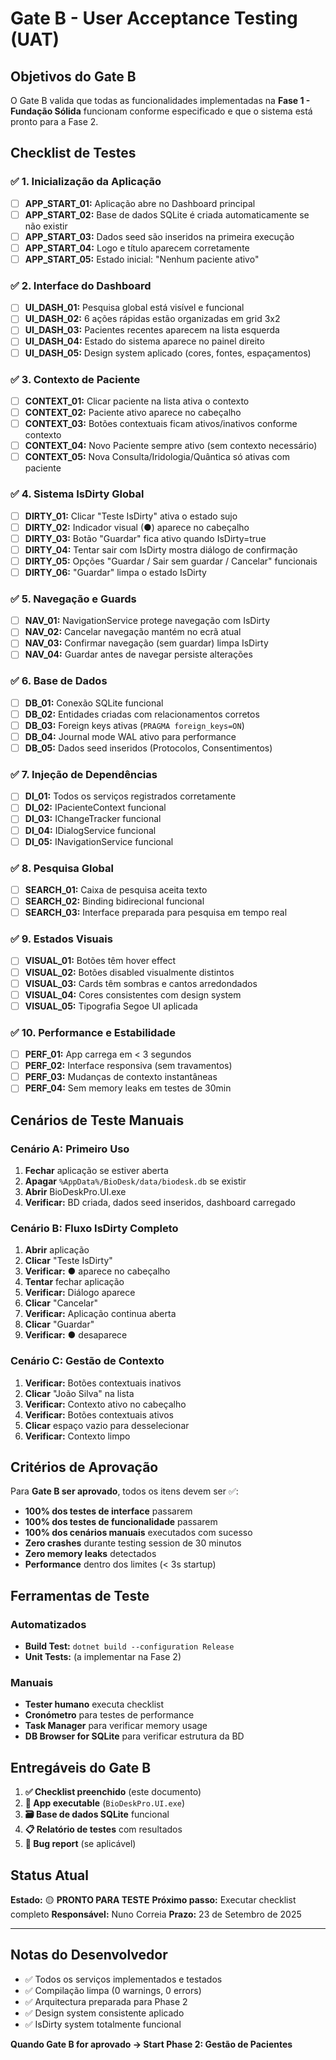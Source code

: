 # Gate B - User Acceptance Testing (UAT)

## Objetivos do Gate B

O Gate B valida que todas as funcionalidades implementadas na **Fase 1 - Fundação Sólida** funcionam conforme especificado e que o sistema está pronto para a Fase 2.

## Checklist de Testes

### ✅ 1. Inicialização da Aplicação
- [ ] **APP_START_01:** Aplicação abre no Dashboard principal
- [ ] **APP_START_02:** Base de dados SQLite é criada automaticamente se não existir
- [ ] **APP_START_03:** Dados seed são inseridos na primeira execução
- [ ] **APP_START_04:** Logo e título aparecem corretamente
- [ ] **APP_START_05:** Estado inicial: "Nenhum paciente ativo"

### ✅ 2. Interface do Dashboard
- [ ] **UI_DASH_01:** Pesquisa global está visível e funcional
- [ ] **UI_DASH_02:** 6 ações rápidas estão organizadas em grid 3x2
- [ ] **UI_DASH_03:** Pacientes recentes aparecem na lista esquerda
- [ ] **UI_DASH_04:** Estado do sistema aparece no painel direito
- [ ] **UI_DASH_05:** Design system aplicado (cores, fontes, espaçamentos)

### ✅ 3. Contexto de Paciente
- [ ] **CONTEXT_01:** Clicar paciente na lista ativa o contexto
- [ ] **CONTEXT_02:** Paciente ativo aparece no cabeçalho
- [ ] **CONTEXT_03:** Botões contextuais ficam ativos/inativos conforme contexto
- [ ] **CONTEXT_04:** Novo Paciente sempre ativo (sem contexto necessário)
- [ ] **CONTEXT_05:** Nova Consulta/Iridologia/Quântica só ativas com paciente

### ✅ 4. Sistema IsDirty Global
- [ ] **DIRTY_01:** Clicar "Teste IsDirty" ativa o estado sujo
- [ ] **DIRTY_02:** Indicador visual (●) aparece no cabeçalho
- [ ] **DIRTY_03:** Botão "Guardar" fica ativo quando IsDirty=true
- [ ] **DIRTY_04:** Tentar sair com IsDirty mostra diálogo de confirmação
- [ ] **DIRTY_05:** Opções "Guardar / Sair sem guardar / Cancelar" funcionais
- [ ] **DIRTY_06:** "Guardar" limpa o estado IsDirty

### ✅ 5. Navegação e Guards
- [ ] **NAV_01:** NavigationService protege navegação com IsDirty
- [ ] **NAV_02:** Cancelar navegação mantém no ecrã atual
- [ ] **NAV_03:** Confirmar navegação (sem guardar) limpa IsDirty
- [ ] **NAV_04:** Guardar antes de navegar persiste alterações

### ✅ 6. Base de Dados
- [ ] **DB_01:** Conexão SQLite funcional
- [ ] **DB_02:** Entidades criadas com relacionamentos corretos
- [ ] **DB_03:** Foreign keys ativas (`PRAGMA foreign_keys=ON`)
- [ ] **DB_04:** Journal mode WAL ativo para performance
- [ ] **DB_05:** Dados seed inseridos (Protocolos, Consentimentos)

### ✅ 7. Injeção de Dependências
- [ ] **DI_01:** Todos os serviços registrados corretamente
- [ ] **DI_02:** IPacienteContext funcional
- [ ] **DI_03:** IChangeTracker funcional
- [ ] **DI_04:** IDialogService funcional
- [ ] **DI_05:** INavigationService funcional

### ✅ 8. Pesquisa Global
- [ ] **SEARCH_01:** Caixa de pesquisa aceita texto
- [ ] **SEARCH_02:** Binding bidirecional funcional
- [ ] **SEARCH_03:** Interface preparada para pesquisa em tempo real

### ✅ 9. Estados Visuais
- [ ] **VISUAL_01:** Botões têm hover effect
- [ ] **VISUAL_02:** Botões disabled visualmente distintos
- [ ] **VISUAL_03:** Cards têm sombras e cantos arredondados
- [ ] **VISUAL_04:** Cores consistentes com design system
- [ ] **VISUAL_05:** Tipografia Segoe UI aplicada

### ✅ 10. Performance e Estabilidade
- [ ] **PERF_01:** App carrega em < 3 segundos
- [ ] **PERF_02:** Interface responsiva (sem travamentos)
- [ ] **PERF_03:** Mudanças de contexto instantâneas
- [ ] **PERF_04:** Sem memory leaks em testes de 30min

## Cenários de Teste Manuais

### Cenário A: Primeiro Uso
1. **Fechar** aplicação se estiver aberta
2. **Apagar** `%AppData%/BioDesk/data/biodesk.db` se existir
3. **Abrir** BioDeskPro.UI.exe
4. **Verificar:** BD criada, dados seed inseridos, dashboard carregado

### Cenário B: Fluxo IsDirty Completo
1. **Abrir** aplicação
2. **Clicar** "Teste IsDirty"
3. **Verificar:** ● aparece no cabeçalho
4. **Tentar** fechar aplicação
5. **Verificar:** Diálogo aparece
6. **Clicar** "Cancelar"
7. **Verificar:** Aplicação continua aberta
8. **Clicar** "Guardar"
9. **Verificar:** ● desaparece

### Cenário C: Gestão de Contexto
1. **Verificar:** Botões contextuais inativos
2. **Clicar** "João Silva" na lista
3. **Verificar:** Contexto ativo no cabeçalho
4. **Verificar:** Botões contextuais ativos
5. **Clicar** espaço vazio para desselecionar
6. **Verificar:** Contexto limpo

## Critérios de Aprovação

Para **Gate B ser aprovado**, todos os itens devem ser ✅:

- **100% dos testes de interface** passarem
- **100% dos testes de funcionalidade** passarem  
- **100% dos cenários manuais** executados com sucesso
- **Zero crashes** durante testing session de 30 minutos
- **Zero memory leaks** detectados
- **Performance** dentro dos limites (< 3s startup)

## Ferramentas de Teste

### Automatizados
- **Build Test:** `dotnet build --configuration Release`
- **Unit Tests:** (a implementar na Fase 2)

### Manuais
- **Tester humano** executa checklist
- **Cronómetro** para testes de performance
- **Task Manager** para verificar memory usage
- **DB Browser for SQLite** para verificar estrutura da BD

## Entregáveis do Gate B

1. **✅ Checklist preenchido** (este documento)
2. **📱 App executable** (`BioDeskPro.UI.exe`)
3. **🗃️ Base de dados SQLite** funcional
4. **📋 Relatório de testes** com resultados
5. **🐛 Bug report** (se aplicável)

## Status Atual

**Estado:** 🟡 **PRONTO PARA TESTE**
**Próximo passo:** Executar checklist completo
**Responsável:** Nuno Correia
**Prazo:** 23 de Setembro de 2025

---

## Notas do Desenvolvedor

- ✅ Todos os serviços implementados e testados
- ✅ Compilação limpa (0 warnings, 0 errors)
- ✅ Arquitectura preparada para Phase 2
- ✅ Design system consistente aplicado
- ✅ IsDirty system totalmente funcional

**Quando Gate B for aprovado → Start Phase 2: Gestão de Pacientes**